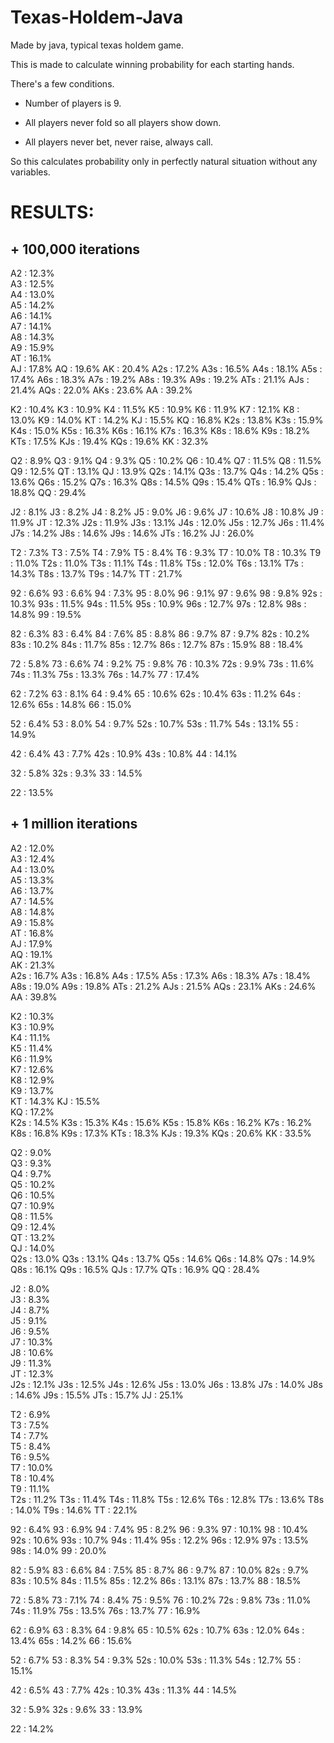 # Texas-Holdem-Java
Made by java, typical texas holdem game.


This is made to calculate winning probability for each starting hands.

There's a few conditions.

- Number of players is 9.

- All players never fold so all players show down.

- All players never bet, never raise, always call.


So this calculates probability only in perfectly natural situation without any variables.


# RESULTS:

## + 100,000 iterations

A2 : 12.3%   
A3 : 12.5%   
A4 : 13.0%   
A5 : 14.2%   
A6 : 14.1%   
A7 : 14.1%   
A8 : 14.3%   
A9 : 15.9%   
AT : 16.1%   
AJ : 17.8%
AQ : 19.6%
AK : 20.4%
A2s : 17.2%
A3s : 16.5%
A4s : 18.1%
A5s : 17.4%
A6s : 18.3%
A7s : 19.2%
A8s : 19.3%
A9s : 19.2%
ATs : 21.1%
AJs : 21.4%
AQs : 22.0%
AKs : 23.6%
AA : 39.2%




K2 : 10.4%
K3 : 10.9%
K4 : 11.5%
K5 : 10.9%
K6 : 11.9%
K7 : 12.1%
K8 : 13.0%
K9 : 14.0%
KT : 14.2%
KJ : 15.5%
KQ : 16.8%
K2s : 13.8%
K3s : 15.9%
K4s : 15.0%
K5s : 16.3%
K6s : 16.1%
K7s : 16.3%
K8s : 18.6%
K9s : 18.2%
KTs : 17.5%
KJs : 19.4%
KQs : 19.6%
KK : 32.3%



Q2 : 8.9%
Q3 : 9.1%
Q4 : 9.3%
Q5 : 10.2%
Q6 : 10.4%
Q7 : 11.5%
Q8 : 11.5%
Q9 : 12.5%
QT : 13.1%
QJ : 13.9%
Q2s : 14.1%
Q3s : 13.7%
Q4s : 14.2%
Q5s : 13.6%
Q6s : 15.2%
Q7s : 16.3%
Q8s : 14.5%
Q9s : 15.4%
QTs : 16.9%
QJs : 18.8%
QQ : 29.4%



J2 : 8.1%
J3 : 8.2%
J4 : 8.2%
J5 : 9.0%
J6 : 9.6%
J7 : 10.6%
J8 : 10.8%
J9 : 11.9%
JT : 12.3%
J2s : 11.9%
J3s : 13.1%
J4s : 12.0%
J5s : 12.7%
J6s : 11.4%
J7s : 14.2%
J8s : 14.6%
J9s : 14.6%
JTs : 16.2%
JJ : 26.0%



T2 : 7.3%
T3 : 7.5%
T4 : 7.9%
T5 : 8.4%
T6 : 9.3%
T7 : 10.0%
T8 : 10.3%
T9 : 11.0%
T2s : 11.0%
T3s : 11.1%
T4s : 11.8%
T5s : 12.0%
T6s : 13.1%
T7s : 14.3%
T8s : 13.7%
T9s : 14.7%
TT : 21.7%



92 : 6.6%
93 : 6.6%
94 : 7.3%
95 : 8.0%
96 : 9.1%
97 : 9.6%
98 : 9.8%
92s : 10.3%
93s : 11.5%
94s : 11.5%
95s : 10.9%
96s : 12.7%
97s : 12.8%
98s : 14.8%
99 : 19.5%



82 : 6.3%
83 : 6.4%
84 : 7.6%
85 : 8.8%
86 : 9.7%
87 : 9.7%
82s : 10.2%
83s : 10.2%
84s : 11.7%
85s : 12.7%
86s : 12.7%
87s : 15.9%
88 : 18.4%



72 : 5.8%
73 : 6.6%
74 : 9.2%
75 : 9.8%
76 : 10.3%
72s : 9.9%
73s : 11.6%
74s : 11.3%
75s : 13.3%
76s : 14.7%
77 : 17.4%



62 : 7.2%
63 : 8.1%
64 : 9.4%
65 : 10.6%
62s : 10.4%
63s : 11.2%
64s : 12.6%
65s : 14.8%
66 : 15.0%



52 : 6.4%
53 : 8.0%
54 : 9.7%
52s : 10.7%
53s : 11.7%
54s : 13.1%
55 : 14.9%



42 : 6.4%
43 : 7.7%
42s : 10.9%
43s : 10.8%
44 : 14.1%



32 : 5.8%
32s : 9.3%
33 : 14.5%



22 : 13.5%



## + 1 million iterations

A2 : 12.0%	
A3 : 12.4%	
A4 : 13.0%	
A5 : 13.3%	
A6 : 13.7%	
A7 : 14.5%	
A8 : 14.8%	
A9 : 15.8%	
AT : 16.8%	
AJ : 17.9%	
AQ : 19.1%	
AK : 21.3%	
A2s : 16.7%	
A3s : 16.8%	
A4s : 17.5%	
A5s : 17.3%	
A6s : 18.3%	
A7s : 18.4% 
A8s : 19.0%	
A9s : 19.8%	
ATs : 21.2%	
AJs : 21.5%	
AQs : 23.1%	
AKs : 24.6%	
AA : 39.8%	




K2 : 10.3%	
K3 : 10.9%	
K4 : 11.1%	
K5 : 11.4%	
K6 : 11.9%	
K7 : 12.6%	
K8 : 12.9%	
K9 : 13.7%	
KT : 14.3%
KJ : 15.5%	
KQ : 17.2%	
K2s : 14.5%	
K3s : 15.3%	
K4s : 15.6%	
K5s : 15.8%	
K6s : 16.2%	
K7s : 16.2%	
K8s : 16.8%	
K9s : 17.3%	
KTs : 18.3%	
KJs : 19.3%	
KQs : 20.6%	
KK : 33.5%	



Q2 : 9.0%	
Q3 : 9.3%	
Q4 : 9.7%	
Q5 : 10.2%	
Q6 : 10.5%	
Q7 : 10.9%	
Q8 : 11.5%	
Q9 : 12.4%	
QT : 13.2%	
QJ : 14.0%	
Q2s : 13.0%	
Q3s : 13.1%	
Q4s : 13.7%	
Q5s : 14.6%
Q6s : 14.8%	
Q7s : 14.9%	
Q8s : 16.1%	
Q9s : 16.5%	
QJs : 17.7%	
QTs : 16.9%	
QQ : 28.4%		



J2 : 8.0%	
J3 : 8.3%	
J4 : 8.7%	
J5 : 9.1%	
J6 : 9.5%	
J7 : 10.3%	
J8 : 10.6%	
J9 : 11.3%	
JT : 12.3%	
J2s : 12.1%	
J3s : 12.5%	
J4s : 12.6%	
J5s : 13.0%	
J6s : 13.8%	
J7s : 14.0%	
J8s : 14.6%	
J9s : 15.5%	
JTs : 15.7%	
JJ : 25.1%	




T2 : 6.9%	
T3 : 7.5%	
T4 : 7.7%	
T5 : 8.4%	
T6 : 9.5%	
T7 : 10.0%	
T8 : 10.4%	
T9 : 11.1%	
T2s : 11.2%	
T3s : 11.4%	
T4s : 11.8%	
T5s : 12.6%	
T6s : 12.8%	
T7s : 13.6%	
T8s : 14.0%	
T9s : 14.6%	
TT : 22.1%	



92 : 6.4%
93 : 6.9%
94 : 7.4%
95 : 8.2%
96 : 9.3%
97 : 10.1%
98 : 10.4%
92s : 10.6%
93s : 10.7%
94s : 11.4%
95s : 12.2%
96s : 12.9%
97s : 13.5%
98s : 14.0%
99 : 20.0%


82 : 5.9%
83 : 6.6%
84 : 7.5%
85 : 8.7%
86 : 9.7%
87 : 10.0%
82s : 9.7%
83s : 10.5%
84s : 11.5%
85s : 12.2%
86s : 13.1%
87s : 13.7%
88 : 18.5%



72 : 5.8%
73 : 7.1%
74 : 8.4%
75 : 9.5%
76 : 10.2%
72s : 9.8%
73s : 11.0%
74s : 11.9%
75s : 13.5%
76s : 13.7%
77 : 16.9%



62 : 6.9%
63 : 8.3%
64 : 9.8%
65 : 10.5%
62s : 10.7%
63s : 12.0%
64s : 13.4%
65s : 14.2%
66 : 15.6%



52 : 6.7%
53 : 8.3%
54 : 9.3%
52s : 10.0%
53s : 11.3%
54s : 12.7%
55 : 15.1%



42 : 6.5%
43 : 7.7%
42s : 10.3%
43s : 11.3%
44 : 14.5%



32 : 5.9%
32s : 9.6%
33 : 13.9%



22 : 14.2%
